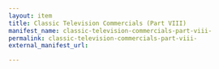 ```yaml
---
layout: item
title: Classic Television Commercials (Part VIII)
manifest_name: classic-television-commercials-part-viii-
permalink: classic-television-commercials-part-viii-
external_manifest_url: 

---
```

<!-- Add an essay or interpretive material below this line,
using HTML or markdown.  Do not modify this file above this line -->
